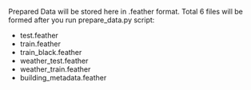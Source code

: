 Prepared Data will be stored here in .feather format.
Total 6 files will be formed after you run prepare_data.py script:

- test.feather
- train.feather
- train_black.feather
- weather_test.feather
- weather_train.feather
- building_metadata.feather